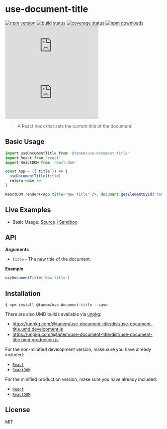 # use-document-title

[![npm version][npmv-image]][npmv-url]
[![build status][travis-image]][travis-url]
[![coverage status][codecov-image]][codecov-url]
[![npm downloads][npmd-image]][npmd-url]
[![size][size-image]][size-url]
[![gzip size][gzip-size-image]][gzip-size-url]

> A React hook that sets the current title of the document.

## Basic Usage

```jsx
import useDocumentTitle from '@tanem/use-document-title'
import React from 'react'
import ReactDOM from 'react-dom'

const App = ({ title }) => {
  useDocumentTitle(title)
  return <div />
}

ReactDOM.render(<App title="New title" />, document.getElementById('root'))
```

## Live Examples

- Basic Usage: [Source](https://github.com/tanem/use-document-title/tree/master/examples/basic-usage) | [Sandbox](https://codesandbox.io/s/github/tanem/use-document-title/tree/master/examples/basic-usage)

## API

**Arguments**

- `title` - The new title of the document.

**Example**

```jsx
useDocumentTitle('New title')
```

## Installation

```
$ npm install @tanem/use-document-title --save
```

There are also UMD builds available via [unpkg](https://unpkg.com/):

- https://unpkg.com/@tanem/use-document-title/dist/use-document-title.umd.development.js
- https://unpkg.com/@tanem/use-document-title/dist/use-document-title.umd.production.js

For the non-minified development version, make sure you have already included:

- [`React`](https://unpkg.com/react/umd/react.development.js)
- [`ReactDOM`](https://unpkg.com/react-dom/umd/react-dom.development.js)

For the minified production version, make sure you have already included:

- [`React`](https://unpkg.com/react/umd/react.production.min.js)
- [`ReactDOM`](https://unpkg.com/react-dom/umd/react-dom.production.min.js)

## License

MIT

[npmv-image]: https://img.shields.io/npm/v/@tanem/use-document-title.svg?style=flat-square
[npmv-url]: https://www.npmjs.com/package/@tanem/use-document-title
[travis-image]: https://img.shields.io/travis/tanem/use-document-title/master.svg?style=flat-square
[travis-url]: https://travis-ci.org/tanem/use-document-title
[codecov-image]: https://img.shields.io/codecov/c/github/tanem/use-document-title.svg?style=flat-square
[codecov-url]: https://codecov.io/gh/tanem/use-document-title
[npmd-image]: https://img.shields.io/npm/dm/@tanem/use-document-title.svg?style=flat-square
[npmd-url]: https://www.npmjs.com/package/@tanem/use-document-title
[size-image]: http://img.badgesize.io/https://unpkg.com/@tanem/use-document-title/dist/use-document-title.umd.production.js?label=size&style=flat-square
[size-url]: https://unpkg.com/@tanem/use-document-title/dist/
[gzip-size-image]: http://img.badgesize.io/https://unpkg.com/@tanem/use-document-title/dist/use-document-title.umd.production.js?compression=gzip&label=gzip%20size&style=flat-square
[gzip-size-url]: https://unpkg.com/@tanem/use-document-title/dist/
